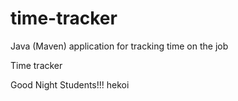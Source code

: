 # time-tracker
Java (Maven) application for tracking time on the job

Time tracker

Good Night Students!!!
hekoi
